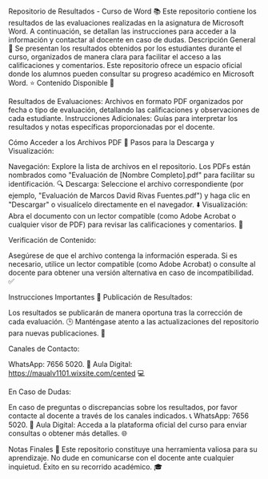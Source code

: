 Repositorio de Resultados - Curso de Word 📚
Este repositorio contiene los resultados de las evaluaciones realizadas en la asignatura de Microsoft Word. A continuación, se detallan las instrucciones para acceder a la información y contactar al docente en caso de dudas.
Descripción General 🌟
Se presentan los resultados obtenidos por los estudiantes durante el curso, organizados de manera clara para facilitar el acceso a las calificaciones y comentarios. Este repositorio ofrece un espacio oficial donde los alumnos pueden consultar su progreso académico en Microsoft Word. ⭐
Contenido Disponible 📑

Resultados de Evaluaciones: Archivos en formato PDF organizados por fecha o tipo de evaluación, detallando las calificaciones y observaciones de cada estudiante.
Instrucciones Adicionales: Guías para interpretar los resultados y notas específicas proporcionadas por el docente.

Cómo Acceder a los Archivos PDF 📂
Pasos para la Descarga y Visualización:

Navegación: Explore la lista de archivos en el repositorio. Los PDFs están nombrados como "Evaluación de [Nombre Completo].pdf" para facilitar su identificación. 🔍
Descarga: Seleccione el archivo correspondiente (por ejemplo, "Evaluación de Marcos David Rivas Fuentes.pdf") y haga clic en "Descargar" o visualícelo directamente en el navegador. ⬇️
Visualización: Abra el documento con un lector compatible (como Adobe Acrobat o cualquier visor de PDF) para revisar las calificaciones y comentarios. 📄

Verificación de Contenido:

Asegúrese de que el archivo contenga la información esperada. Si es necesario, utilice un lector compatible (como Adobe Acrobat) o consulte al docente para obtener una versión alternativa en caso de incompatibilidad. ✅

Instrucciones Importantes 🔔
Publicación de Resultados:

Los resultados se publicarán de manera oportuna tras la corrección de cada evaluación. 🕒
Manténgase atento a las actualizaciones del repositorio para nuevas publicaciones. 🔄

Canales de Contacto:

WhatsApp: 7656 5020. 📱
Aula Digital: https://maualv1101.wixsite.com/cented 💻

En Caso de Dudas:

En caso de preguntas o discrepancias sobre los resultados, por favor contacte al docente a través de los canales indicados. 📞
WhatsApp: 7656 5020. 📲
Aula Digital: Acceda a la plataforma oficial del curso para enviar consultas o obtener más detalles. 🌐

Notas Finales 🎯
Este repositorio constituye una herramienta valiosa para su aprendizaje. No dude en comunicarse con el docente ante cualquier inquietud. Éxito en su recorrido académico. 🎓
